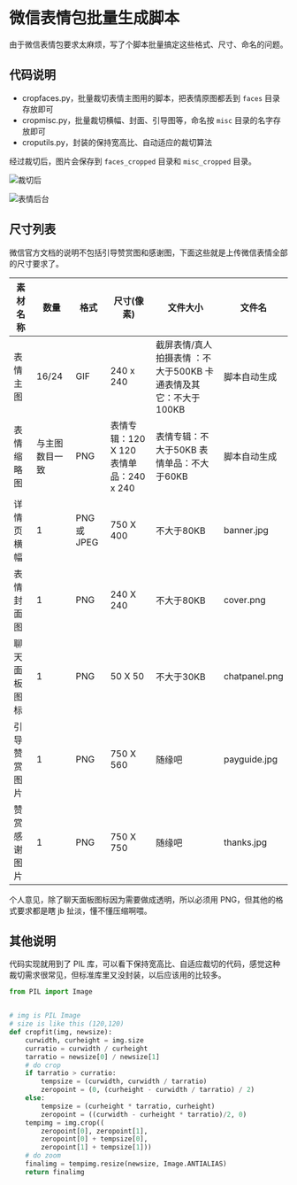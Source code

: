 # 微信表情包批量生成脚本

由于微信表情包要求太麻烦，写了个脚本批量搞定这些格式、尺寸、命名的问题。

## 代码说明

- cropfaces.py，批量裁切表情主图用的脚本，把表情原图都丢到 `faces` 目录存放即可
- cropmisc.py，批量裁切横幅、封面、引导图等，命名按 `misc` 目录的名字存放即可
- croputils.py，封装的保持宽高比、自动适应的裁切算法

经过裁切后，图片会保存到 `faces_cropped` 目录和 `misc_cropped` 目录。

![裁切后](https://ws2.sinaimg.cn/large/006tKfTcgy1g12ptlx66xj30mm0bstau.jpg)

![表情后台](https://ws3.sinaimg.cn/large/006tKfTcgy1g12psmwsd5j30zu0u01kx.jpg)

## 尺寸列表

微信官方文档的说明不包括引导赞赏图和感谢图，下面这些就是上传微信表情全部的尺寸要求了。

| 素材名称     | 数量           | 格式      | 尺寸(像素)                              | 文件大小                                                     | 文件名        |
| ------------ | -------------- | --------- | --------------------------------------- | ------------------------------------------------------------ | ------------- |
| 表情主图     | 16/24          | GIF       | 240 x 240                               | 截屏表情/真人拍摄表情 ：不大于500KB 卡通表情及其它：不大于100KB | 脚本自动生成  |
| 表情缩略图   | 与主图数目一致 | PNG       | 表情专辑：120 X 120 表情单品：240 x 240 | 表情专辑：不大于50KB 表情单品：不大于60KB                    | 脚本自动生成  |
| 详情页横幅   | 1              | PNG或JPEG | 750 X 400                               | 不大于80KB                                                   | banner.jpg    |
| 表情封面图   | 1              | PNG       | 240 X 240                               | 不大于80KB                                                   | cover.png     |
| 聊天面板图标 | 1              | PNG       | 50 X 50                                 | 不大于30KB                                                   | chatpanel.png |
| 引导赞赏图片 | 1              | PNG       | 750 X 560                               | 随缘吧                                                       | payguide.jpg  |
| 赞赏感谢图片 | 1              | PNG       | 750 X 750                               | 随缘吧                                                       | thanks.jpg    |

个人意见，除了聊天面板图标因为需要做成透明，所以必须用 PNG，但其他的格式要求都是瞎 jb 扯淡，懂不懂压缩啊喂。

## 其他说明

代码实现就用到了 PIL 库，可以看下保持宽高比、自适应裁切的代码，感觉这种裁切需求很常见，但标准库里又没封装，以后应该用的比较多。

```python
from PIL import Image


# img is PIL Image
# size is like this (120,120)
def cropfit(img, newsize):
    curwidth, curheight = img.size
    curratio = curwidth / curheight
    tarratio = newsize[0] / newsize[1]
    # do crop
    if tarratio > curratio:
        tempsize = (curwidth, curwidth / tarratio)
        zeropoint = (0, (curheight - curwidth / tarratio) / 2)
    else:
        tempsize = (curheight * tarratio, curheight)
        zeropoint = ((curwidth - curheight * tarratio)/2, 0)
    tempimg = img.crop((
        zeropoint[0], zeropoint[1],
        zeropoint[0] + tempsize[0],
        zeropoint[1] + tempsize[1]))
    # do zoom
    finalimg = tempimg.resize(newsize, Image.ANTIALIAS)
    return finalimg

```

